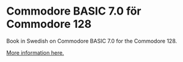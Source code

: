 # Commodore BASIC 7.0 för Commodore 128

Book in Swedish on Commodore BASIC 7.0 for the Commodore 128.

[More information here.](https://ahesselbom.se/pages/commodorebasic20.html)
